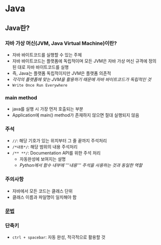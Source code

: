 # Java

## Java란?

### 자바 가상 머신(JVM, Java Virtual Machine)이란?

- 자바 바이트코드를 실행할 수 있는 주체
- 자바 바이트코드는 플랫폼에 독립적이며 모든 JVM은 자바 가상 머신 규격에 정의된 대로 자바 바이트코드를 실행
- 즉, Java는 플랫폼 독립적이지만 JVM은 플랫폼 의존적
- _각각의 플랫폼에 맞는 JVM을 활용하기 때문에 자바 바이트코드가 독립적인 것_
- `Write Once Run Everywhere`

### main method

- java를 실행 시 가장 먼저 호출되는 부분
- Application에 main() method가 존재하지 않으면 절대 실행되지 않음

### 주석

- `//`: 해당 기호가 있는 위치부터 그 줄 끝까지 주석처리
- `/*내용*/`: 해당 범위의 내용 주석처리
- `/** **/`: Documentation API를 위한 주석 처리
  - 자동완성에 보여지는 설명
  - _Python에서 함수 내부에 '''내용''' 주석을 사용하는 것과 동일한 역할_

### 주의사항

- 자바에서 모든 코드는 클래스 단위
- 클래스 이름과 파일명이 일치해야 함

### [문법](./java_grammar.md)

### 단축키

- `ctrl + spacebar`: 자동 완성, 적극적으로 활용할 것
